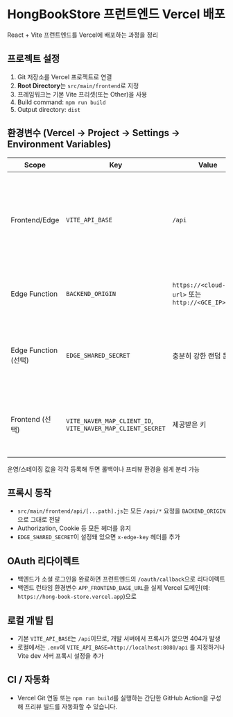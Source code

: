 # HongBookStore 프런트엔드 Vercel 배포
React + Vite 프런트엔드를 Vercel에 배포하는 과정을 정리

## 프로젝트 설정
1. Git 저장소를 Vercel 프로젝트로 연결
2. **Root Directory**는 `src/main/frontend`로 지정
3. 프레임워크는 기본 Vite 프리셋(또는 Other)을 사용
4. Build command: `npm run build`
5. Output directory: `dist`

## 환경변수 (Vercel → Project → Settings → Environment Variables)
| Scope              | Key                                                        | Value                                               | 설명                                 |
|--------------------|------------------------------------------------------------|-----------------------------------------------------|------------------------------------|
| Frontend/Edge      | `VITE_API_BASE`                                            | `/api`                                              | 프런트엔드가 항상 동일 오리진의 `/api`로 호출하도록 고정 |
| Edge Function      | `BACKEND_ORIGIN`                                           | `https://<cloud-run-url>` 또는 `http://<GCE_IP>:8080` | `/api/*` 요청을 전달할 업스트림              |
| Edge Function (선택) | `EDGE_SHARED_SECRET`                                       | 충분히 강한 랜덤 문자열                                       | 백엔드가 검증 시 `x-edge-key` 헤더로 전달      |
| Frontend (선택)      | `VITE_NAVER_MAP_CLIENT_ID`, `VITE_NAVER_MAP_CLIENT_SECRET` | 제공받은 키                                              | 클라이언트 측 지도 위젯이 필요할 때 설정            |

운영/스테이징 값을 각각 등록해 두면 롤백이나 프리뷰 환경을 쉽게 분리 가능

## 프록시 동작
- `src/main/frontend/api/[...path].js`는 모든 `/api/*` 요청을 `BACKEND_ORIGIN`으로 그대로 전달
- Authorization, Cookie 등 모든 헤더를 유지
- `EDGE_SHARED_SECRET`이 설정돼 있으면 `x-edge-key` 헤더를 추가

## OAuth 리다이렉트
- 백엔드가 소셜 로그인을 완료하면 프런트엔드의 `/oauth/callback`으로 리다이렉트
- 백엔드 런타임 환경변수 `APP_FRONTEND_BASE_URL`을 실제 Vercel 도메인(예: `https://hong-book-store.vercel.app`)으로

## 로컬 개발 팁
- 기본 `VITE_API_BASE`는 `/api`이므로, 개발 서버에서 프록시가 없으면 404가 발생
- 로컬에서는 `.env`에 `VITE_API_BASE=http://localhost:8080/api` 를 지정하거나 Vite dev 서버 프록시 설정을 추가

## CI / 자동화
- Vercel Git 연동 또는 `npm run build`를 실행하는 간단한 GitHub Action을 구성해 프리뷰 빌드를 자동화할 수 있습니다.
